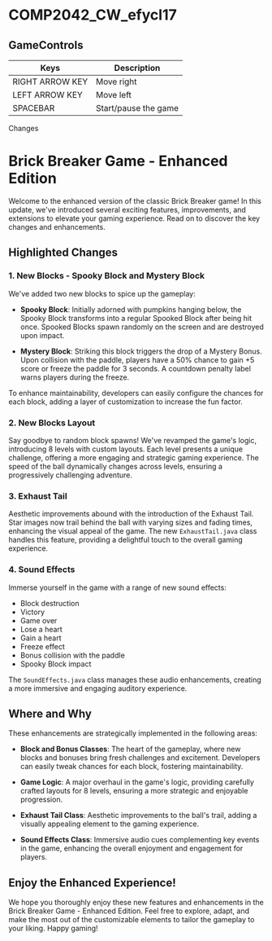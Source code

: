 # COMP2042_CW_efycl17
GameControls
---

| Keys | Description | 
| -------- | -------- | 
| RIGHT ARROW KEY | Move right |
| LEFT ARROW KEY| Move left|
| SPACEBAR | Start/pause the game |

Changes
# Brick Breaker Game - Enhanced Edition

Welcome to the enhanced version of the classic Brick Breaker game! In this update, we've introduced several exciting features, improvements, and extensions to elevate your gaming experience. Read on to discover the key changes and enhancements.

## Highlighted Changes

### 1. New Blocks - Spooky Block and Mystery Block
We've added two new blocks to spice up the gameplay:

- **Spooky Block**: Initially adorned with pumpkins hanging below, the Spooky Block transforms into a regular Spooked Block after being hit once. Spooked Blocks spawn randomly on the screen and are destroyed upon impact.

- **Mystery Block**: Striking this block triggers the drop of a Mystery Bonus. Upon collision with the paddle, players have a 50% chance to gain +5 score or freeze the paddle for 3 seconds. A countdown penalty label warns players during the freeze.

To enhance maintainability, developers can easily configure the chances for each block, adding a layer of customization to increase the fun factor.

### 2. New Blocks Layout
Say goodbye to random block spawns! We've revamped the game's logic, introducing 8 levels with custom layouts. Each level presents a unique challenge, offering a more engaging and strategic gaming experience. The speed of the ball dynamically changes across levels, ensuring a progressively challenging adventure.

### 3. Exhaust Tail
Aesthetic improvements abound with the introduction of the Exhaust Tail. Star images now trail behind the ball with varying sizes and fading times, enhancing the visual appeal of the game. The new `ExhaustTail.java` class handles this feature, providing a delightful touch to the overall gaming experience.

### 4. Sound Effects
Immerse yourself in the game with a range of new sound effects:

- Block destruction
- Victory
- Game over
- Lose a heart
- Gain a heart
- Freeze effect
- Bonus collision with the paddle
- Spooky Block impact

The `SoundEffects.java` class manages these audio enhancements, creating a more immersive and engaging auditory experience.

## Where and Why
These enhancements are strategically implemented in the following areas:

- **Block and Bonus Classes**: The heart of the gameplay, where new blocks and bonuses bring fresh challenges and excitement. Developers can easily tweak chances for each block, fostering maintainability.

- **Game Logic**: A major overhaul in the game's logic, providing carefully crafted layouts for 8 levels, ensuring a more strategic and enjoyable progression.

- **Exhaust Tail Class**: Aesthetic improvements to the ball's trail, adding a visually appealing element to the gaming experience.

- **Sound Effects Class**: Immersive audio cues complementing key events in the game, enhancing the overall enjoyment and engagement for players.

## Enjoy the Enhanced Experience!
We hope you thoroughly enjoy these new features and enhancements in the Brick Breaker Game - Enhanced Edition. Feel free to explore, adapt, and make the most out of the customizable elements to tailor the gameplay to your liking. Happy gaming!
